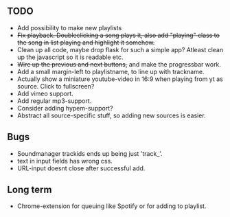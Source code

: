 ## TODO

 * Add possibility to make new playlists
 * ~~Fix playback. Doubleclicking a song plays it, also add "playing"
   class to the song in list playing and highlight it somehow.~~
 * Clean up all code, maybe drop flask for such a simple app? Atleast
   clean up the javascript so it is readable etc.
 * ~~Wire up the previous and next buttons,~~ and make the progressbar work.
 * Add a small margin-left to playlistname, to line up with trackname.
 * Actually show a miniature youtube-video in 16:9 when playing from yt
   as source. Click to fullscreen?
 * Add vimeo support.
 * Add regular mp3-support.
 * Consider adding hypem-support?
 * Abstract all source-specific stuff, so adding new sources is easier.

## Bugs

 * Soundmanager trackids ends up being just 'track\_'.
 * text in input fields has wrong css.
 * URL-input doesnt close after successful add.

## Long term

 * Chrome-extension for queuing like Spotify or for adding to playlist.
